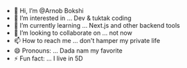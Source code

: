 - 👋 Hi, I’m @Arnob Bokshi
- 👀 I’m interested in ... Dev & tuktak coding
- 🌱 I’m currently learning ... Next.js and other backend tools
- 💞️ I’m looking to collaborate on ... not now
- 📫 How to reach me ... don't hamper my private life
- 😄 Pronouns: ... Dada nam my favorite
- ⚡ Fun fact: ... I live in 5D

<!---
arnob100/arnob100 is a ✨ special ✨ repository because its `README.md` (this file) appears on your GitHub profile.
You can click the Preview link to take a look at your changes.
--->
